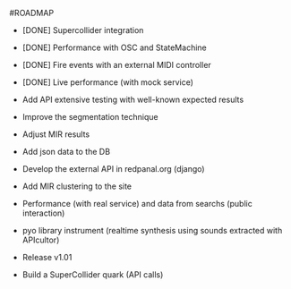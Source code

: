 #ROADMAP

* [DONE] Supercollider integration
* [DONE] Performance with OSC and StateMachine
* [DONE] Fire events with an external MIDI controller
* [DONE] Live performance (with mock service)

* Add API extensive testing with well-known expected results
* Improve the segmentation technique
* Adjust MIR results
* Add json data to the DB 
* Develop the external API in redpanal.org (django)
* Add MIR clustering to the site
* Performance (with real service) and data from searchs (public interaction)
* pyo library instrument (realtime synthesis using sounds extracted with APIcultor)
* Release v1.01
* Build a SuperCollider quark (API calls)
